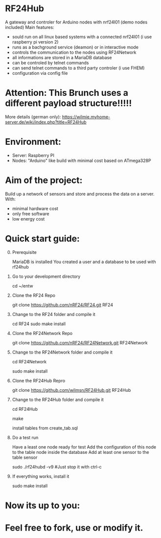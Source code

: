 # RF24Hub
A gateway and controler for Arduino nodes with nrf24l01 (demo nodes included)
Main features:
 - sould run on all linux based systems with a connected nrf24l01 (i use raspberry pi version 2)
 - runs as a bachground service (deamon) or in interactive mode
 - controls the communication to the nodes using RF24Network
 - all informations are stored in a MariaDB database
 - can be controled by telnet commands
 - can send telnet commands to a third party controler (i use FHEM)
 - configuration via config file

Attention: This Brunch uses a different payload structure!!!!!
==============================================================
More details (german only): https://wilmie.myhome-server.de/wiki/index.php?title=RF24Hub

Environment:
============
- Server: Raspberry PI
- Nodes: "Arduino" like build with minimal cost based on ATmega328P

Aim of the project:
===================
Build up a network of sensors and store and process the data on a server.
With:
- minimal hardware cost
- only free software
- low energy cost

Quick start guide:
=================
0. Prerequisite

   MariaDB is installed
   You created a user and a database to be used with rf24hub

1. Go to your development directory

   cd ~/entw

2.  Clone the RF24 Repo

    git clone https://github.com/nRF24/RF24.git RF24

3.  Change to the RF24 folder and compile it

    cd RF24
    sudo make install

4. Clone the RF24Network Repo

    git clone https://github.com/nRF24/RF24Network.git RF24Network

5. Change to the RF24Network folder and compile it

    cd RF24Network

    sudo make install

6. Clone the RF24Hub Repro

   git clone https://github.com/wilmsn/RF24Hub.git RF24Hub

7. Change to the RF24Hub folder and compile it

   cd RF24Hub

   make

   install tables from create_tab.sql

8. Do a test run

   Have a least one node ready for test
   Add the configuration of this node to the table node inside the database
   Add at least one sensor to the table sensor

   sudo ./rf24hubd -v9  #Just stop it with ctrl-c

9. If everything works, install it

   sudo make install

Now its up to you:
==================
Feel free to fork, use or modify it.
=======

